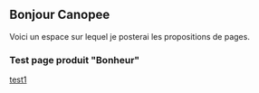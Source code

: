 ## Bonjour Canopee
Voici un espace sur lequel je posterai les propositions de pages.

### Test page produit "Bonheur"

[test1](produitbonheur.html)

